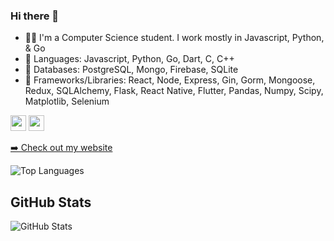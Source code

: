 ### Hi there 👋

- 🧑‍💻 I'm a Computer Science student. I work mostly in Javascript, Python, & Go
- 🔭 Languages: Javascript, Python, Go, Dart, C, C++
- 💬 Databases: PostgreSQL, Mongo, Firebase, SQLite
- 🌱 Frameworks/Libraries: React, Node, Express, Gin, Gorm, Mongoose, Redux, SQLAlchemy, Flask, React Native, Flutter, Pandas, Numpy, Scipy, Matplotlib, Selenium

<p><a href="https://www.linkedin.com/in/stephen-chow-938b3b11b"><img src="https://img.shields.io/badge/linkedin-%230077B5.svg?&style=for-the-badge&logo=linkedin&logoColor=white" height=25></a> <a href="https://www.instagram.com/thech0w/"><img src="https://img.shields.io/badge/instagram-%23E4405F.svg?&style=for-the-badge&logo=instagram&logoColor=white" height=25></a></p>



<p><a href="https://www.schow.codes">➡️ Check out my website</a></p>

<p><img src="https://github-readme-stats.vercel.app/api/top-langs/?username=Schow94&layout=compact" alt="Top Languages"></p>


<h2>GitHub Stats</h2>
<p><img src="https://github-readme-stats.vercel.app/api?username=Schow94&amp;show_icons=true" alt="GitHub Stats"></p>

<!--
**Schow94/Schow94** is a ✨ _special_ ✨ repository because its `README.md` (this file) appears on your GitHub profile.

Here are some ideas to get you started:

- 🔭 I’m currently working on ...
- 🌱 I’m currently learning ...
- 👯 I’m looking to collaborate on ...
- 🤔 I’m looking for help with ...
- 💬 Ask me about ...
- 📫 How to reach me: ...
- 😄 Pronouns: ...
- ⚡ Fun fact: ...
-->
